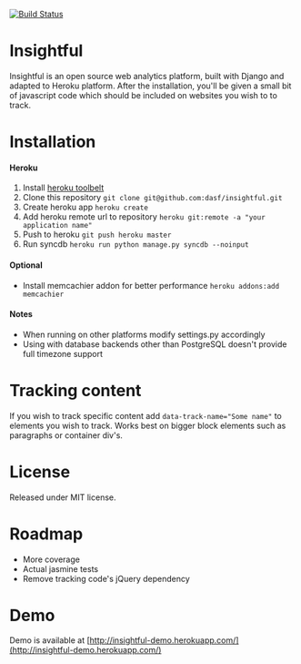 [![Build Status](https://travis-ci.org/dasf/insightful.svg?branch=master)](https://travis-ci.org/dasf/insightful)

Insightful
==========

Insightful is an open source web analytics platform, built with Django and adapted to Heroku platform.
After the installation, you'll be given a small bit of javascript code which should be included on websites
 you wish to to track.

Installation
============
#### Heroku

1. Install [heroku toolbelt](https://devcenter.heroku.com/articles/quickstart)
2. Clone this repository `git clone git@github.com:dasf/insightful.git`
3. Create heroku app `heroku create`
4. Add heroku remote url to repository `heroku git:remote -a "your application name"`
5. Push to heroku `git push heroku master`
6. Run syncdb `heroku run python manage.py syncdb --noinput`

#### Optional
* Install memcachier addon for better performance `heroku addons:add memcachier`

#### Notes
* When running on other platforms modify settings.py accordingly
* Using with database backends other than PostgreSQL doesn't provide full timezone support

Tracking content
================
If you wish to track specific content add `data-track-name="Some name"` to elements you wish to track.
Works best on bigger block elements such as paragraphs or container div's.

License
=======
Released under MIT license.


Roadmap
=======
* More coverage
* Actual jasmine tests
* Remove tracking code's jQuery dependency

Demo
====
Demo is available at [http://insightful-demo.herokuapp.com/](http://insightful-demo.herokuapp.com/)